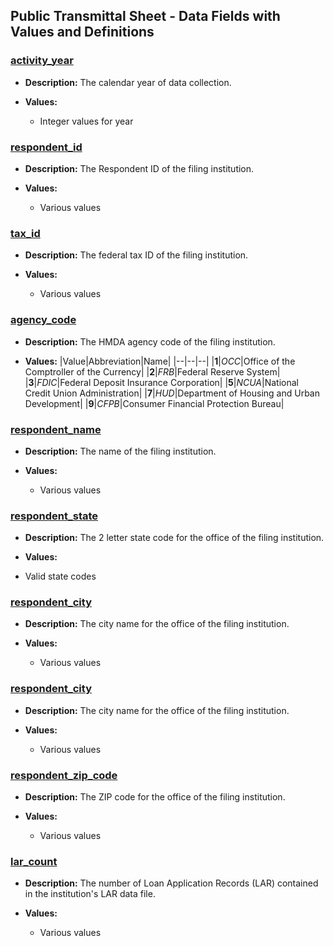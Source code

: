 ## Public Transmittal Sheet - Data Fields with Values and Definitions

### [activity\_year](#activity_year)
- **Description:** The calendar year of data collection.

- **Values:**
  - Integer values for year

### [respondent\_id](#respondent_id)
- **Description:** The Respondent ID of the filing institution.

- **Values:**
  - Various values

### [tax\_id](#tax_id)
- **Description:** The federal tax ID of the filing institution.

- **Values:**
  - Various values

### [agency\_code](#agency_code)
- **Description:** The HMDA agency code of the filing institution.

- **Values:**
  |Value|Abbreviation|Name|
  |--|--|--|
  |**1**|_OCC_|Office of the Comptroller of the Currency|
  |**2**|_FRB_|Federal Reserve System|
  |**3**|_FDIC_|Federal Deposit Insurance Corporation|
  |**5**|_NCUA_|National Credit Union Administration|
  |**7**|_HUD_|Department of Housing and Urban Development|
  |**9**|_CFPB_|Consumer Financial Protection Bureau|

### [respondent\_name](#respondent_name)
- **Description:** The name of the filing institution.

- **Values:**
  - Various values

### [respondent\_state](#respondent_state)
- **Description:** The 2 letter state code for the office of the filing institution.

- **Values:**
- Valid state codes

### [respondent\_city](#respondent_city)
- **Description:** The city name for the office of the filing institution.

- **Values:**
  - Various values

### [respondent\_city](#respondent_city)
- **Description:** The city name for the office of the filing institution.

- **Values:**
  - Various values

### [respondent\_zip\_code](#respondent_zip_code)
- **Description:** The ZIP code for the office of the filing institution.

- **Values:**
  - Various values

### [lar\_count](#lar_count)
- **Description:** The number of Loan Application Records (LAR) contained in the institution's LAR data file.

- **Values:**
  - Various values
